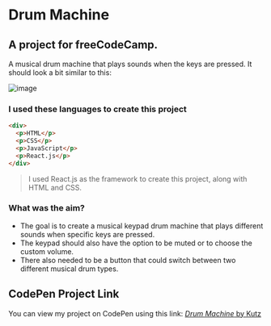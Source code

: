 # Drum Machine
## A project for freeCodeCamp.

A musical drum machine that plays sounds when the keys are pressed. It should look a bit similar to this:

![image](https://www.shutterstock.com/image-vector/black-drum-machine-music-producer-260nw-2354596851.jpg)

### I used these languages to create this project
```html
<div>
  <p>HTML</p>
  <p>CSS</p>
  <p>JavaScript</p>
  <p>React.js</p>
</div>
```

> I used React.js as the framework to create this project, along with HTML and CSS.

### What was the aim?
* The goal is to create a musical keypad drum machine that plays different sounds when specific keys are pressed.
* The keypad should also have the option to be muted or to choose the custom volume.
* There also needed to be a button that could switch between two different musical drum types.

## CodePen Project Link
You can view my project on CodePen using this link:
[*Drum Machine* by Kutz](https://codepen.io/kutzz/pen/NWeZywd)
